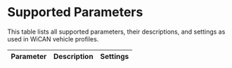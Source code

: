 <!--

================================================================
THIS FILE WAS GENERATED! DO NOT UPDATE OR YOUR CHANGES ARE LOST!
================================================================

-->

# Supported Parameters

This table lists all supported parameters, their descriptions, and settings as used in WiCAN vehicle profiles.

| Parameter | Description | Settings |
| --------- | ----------- | -------- |
